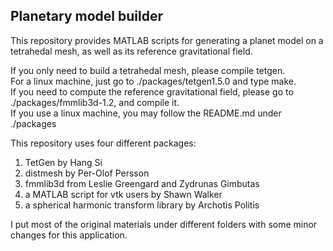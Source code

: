 Planetary model builder 
--------------------------------------------

This repository provides MATLAB scripts for generating a planet model on a tetrahedal mesh,
as well as its reference gravitational field. 

If you only need to build a tetrahedal mesh, please compile tetgen.  
For a linux machine, just go to ./packages/tetgen1.5.0 and type make.   
If you need to compute the reference gravitational field, please go to ./packages/fmmlib3d-1.2, and compile it.  
If you use a linux machine, you may follow the README.md under ./packages

This repository uses four different packages:  
1. TetGen by Hang Si  
2. distmesh by Per-Olof Persson  
3. fmmlib3d from Leslie Greengard and Zydrunas Gimbutas  
4. a MATLAB script for vtk users by Shawn Walker
5. a spherical harmonic transform library by Archotis Politis

I put most of the original materials under different folders 
with some minor changes for this application.
